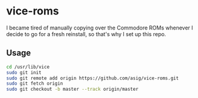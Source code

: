vice-roms
=========

I became tired of manually copying over the Commodore ROMs whenever I decide to go for a fresh reinstall, so that's why I set up this repo.

Usage
-----
```bash
cd /usr/lib/vice
sudo git init
sudo git remote add origin https://github.com/asig/vice-roms.git
sudo git fetch origin
sudo git checkout -b master --track origin/master
```
